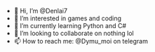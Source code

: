 - 👋 Hi, I’m @Denlai7
- 👀 I’m interested in games and coding
- 🌱 I’m currently learning Python and C#
- 💞️ I’m looking to collaborate on nothing lol
- 📫 How to reach me: @Dymu_moi on telegram 

<!---
Denlai7/Denlai7 is a ✨ special ✨ repository because its `README.md` (this file) appears on your GitHub profile.
You can click the Preview link to take a look at your changes.
--->
